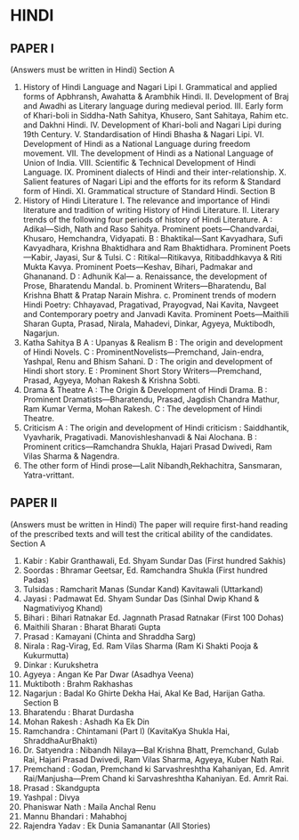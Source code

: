 
# HINDI 


## PAPER I 
(Answers must be written in Hindi) 
Section A
1. History of Hindi Language and Nagari Lipi
 I. Grammatical and applied forms of Apbhransh, Awahatta & Arambhik Hindi. 
 II. Development of Braj and Awadhi as Literary language during medieval period. 
 III. Early form of Khari-boli in Siddha-Nath Sahitya, Khusero, Sant Sahitaya, Rahim etc. and Dakhni 
Hindi. 
 IV. Development of Khari-boli and Nagari Lipi during 19th Century. 
 V. Standardisation of Hindi Bhasha & Nagari Lipi. 
 VI. Development of Hindi as a National Language during freedom movement. 
 VII. The development of Hindi as a National Language of Union of India. 
 VIII. Scientific & Technical Development of Hindi Language. 
 IX. Prominent dialects of Hindi and their inter-relationship. 
 X. Salient features of Nagari Lipi and the efforts for its reform & Standard form of Hindi. 
 XI. Grammatical structure of Standard Hindi. 
Section B
2. History of Hindi Literature 
I. The relevance and importance of Hindi literature and tradition of writing History of Hindi 
Literature. 
 II. Literary trends of the following four periods of history of Hindi Literature. 
 A : Adikal—Sidh, Nath and Raso Sahitya. 
Prominent poets—Chandvardai, Khusaro, Hemchandra, Vidyapati. 
 B : Bhaktikal—Sant Kavyadhara, Sufi Kavyadhara, Krishna Bhaktidhara and Ram Bhaktidhara. 
 Prominent Poets—Kabir, Jayasi, Sur & Tulsi. 
 C : Ritikal—Ritikavya, Ritibaddhkavya & Riti Mukta Kavya. Prominent Poets—Keshav, Bihari, 
Padmakar and Ghananand. 
 D : Adhunik Kal— 
 a. Renaissance, the development of Prose, Bharatendu Mandal. 
 b. Prominent Writers—Bharatendu, Bal Krishna Bhatt & Pratap Narain Mishra. 
 c. Prominent trends of modern Hindi Poetry: Chhayavad, Pragativad, Prayogvad, Nai Kavita, 
Navgeet and Contemporary poetry and Janvadi Kavita. 
 Prominent Poets—Maithili Sharan Gupta, Prasad, Nirala, Mahadevi, Dinkar, Agyeya, 
Muktibodh, Nagarjun. 
3. Katha Sahitya
B 
A : Upanyas & Realism 
 B : The origin and development of Hindi Novels. 
 C : ProminentNovelists—Premchand, Jain-endra, Yashpal, Renu and Bhism Sahani. 
 D : The origin and development of Hindi short story. 
 E : Prominent Short Story Writers—Premchand, Prasad, Agyeya, Mohan Rakesh & Krishna Sobti. 
4. Drama & Theatre 
 A : The Origin & Development of Hindi Drama. 
 B : Prominent Dramatists—Bharatendu, Prasad, Jagdish Chandra Mathur, Ram Kumar Verma, 
Mohan Rakesh. 
 C : The development of Hindi Theatre. 
5. Criticism 
A : The origin and development of Hindi criticism : Saiddhantik, Vyavharik, Pragativadi. 
Manovishleshanvadi & Nai Alochana. 
 B : Prominent critics—Ramchandra Shukla, Hajari Prasad Dwivedi, Ram Vilas Sharma & Nagendra. 
6. The other form of Hindi prose—Lalit Nibandh,Rekhachitra, Sansmaran, Yatra-vrittant.


## PAPER II 
(Answers must be written in Hindi) 
The paper will require first-hand reading of the prescribed texts and will test the critical ability of the 
candidates. 
Section A
 1. Kabir : Kabir Granthawali, Ed. Shyam Sundar Das (First hundred Sakhis) 
 2. Soordas : Bhramar Geetsar, Ed. Ramchandra Shukla (First hundred Padas) 
 3. Tulsidas : Ramcharit Manas (Sundar Kand) Kavitawali (Uttarkand) 
 4. Jayasi : Padmawat Ed. Shyam Sundar Das (Sinhal Dwip Khand & Nagmativiyog 
 Khand) 
 5. Bihari : Bihari Ratnakar Ed. Jagnnath Prasad Ratnakar (First 100 Dohas) 
 6. Maithili Sharan : Bharat Bharati 
 Gupta 
 7. Prasad : Kamayani (Chinta and Shraddha Sarg) 
 8. Nirala : Rag-Virag, Ed. Ram Vilas Sharma (Ram Ki Shakti Pooja & Kukurmutta) 
 9. Dinkar : Kurukshetra 
 10. Agyeya : Angan Ke Par Dwar (Asadhya Veena) 
 11. Muktiboth : Brahm Rakhashas 
 12. Nagarjun : Badal Ko Ghirte Dekha Hai, Akal Ke Bad, Harijan Gatha. 
Section B 
 1. Bharatendu : Bharat Durdasha 
 2. Mohan Rakesh : Ashadh Ka Ek Din 
 3. Ramchandra : Chintamani (Part I) (KavitaKya Shukla Hai, ShraddhaAurBhakti) 
 4. Dr. Satyendra : Nibandh Nilaya—Bal Krishna Bhatt, Premchand, Gulab Rai, Hajari Prasad 
 Dwivedi, Ram Vilas Sharma, Agyeya, Kuber Nath Rai. 
 5. Premchand : Godan, Premchand ki Sarvashreshtha Kahaniyan, Ed. Amrit 
 Rai/Manjusha—Prem Chand ki Sarvashreshtha Kahaniyan. Ed. Amrit Rai. 
 6. Prasad : Skandgupta 
 7. Yashpal : Divya 
 8. Phaniswar Nath : Maila Anchal 
 Renu 
 9. Mannu Bhandari : Mahabhoj 
 10. Rajendra Yadav : Ek Dunia Samanantar (All Stories) 

